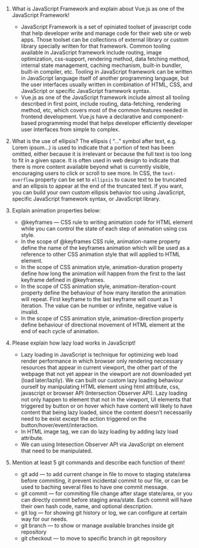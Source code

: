 1. What is JavaScript Framework and explain about Vue.js as one of the JavaScript Framework!

   - JavaScript Framework is a set of opiniated toolset of javascript code that help developer write and manage code for their web site or web apps. Those toolset can be collections of external library or custom library specially written for that framework. Common tooling available in JavaScript framework include routing, image optimization, css-support, rendering method, data fetching method, internal state management, caching mechanism, built-in bundler, built-in compiler, etc. Tooling in JavaScript framework can be written in JavaScript language itself of another programming language, but the user interfaces usually written in combination of HTML, CSS, and JavaScript or specific JavaScript framework syntax.
   - Vue.js as one of the JavaScript framework include almost all tooling described in first point, include routing, data-fetching, rendering method, etc, which covers most of the common features needed in frontend development. Vue.js have a declarative and component-based programming model that helps developer efficiently developer user interfaces from simple to complex.

2. What is the use of ellipsis?
   The ellipsis ( “…” symbol after text, e.g. Lorem ipsum…) is used to indicate that a portion of text has been omitted, either because it is irrelevant or because the full text is too long to fit in a given space. It is often used in web design to indicate that there is more content available beyond what is currently visible, encouraging users to click or scroll to see more. In CSS, the `text-overflow` property can be set to `ellipsis` to cause text to be truncated and an ellipsis to appear at the end of the truncated text. If you want, you can build your own custom ellipsis behavior too using JavaScript, specific JavaScript framework syntax, or JavaScript library.

3. Explain animation properties below:

   - @keyframes — CSS rule to writing animation code for HTML element while you can control the state of each step of animation using css style.
   - In the scope of @keyframes CSS rule, animation-name property define the name of the keyframes animation which will be used as a reference to other CSS animation style that will applied to HTML element.
   - In the scope of CSS animation style, animation-duration property define how long the animation will happen from the first to the last keyframe defined in @keyframes.
   - In the scope of CSS animation style, animation-iteration-count property define the behaviour of how many iteration the animation will repeat. First keyframe to the last keyframe will count as 1 iteration. The value can be number or infinite, negative value is invalid.
   - In the scope of CSS animation style, animation-direction property define behaviour of directional movement of HTML element at the end of each cycle of animation.

4. Please explain how lazy load works in JavaScript!

   - Lazy loading in JavaScript is technique for optimizing web load render performance in which browser only rendering neccessary resources that appear in current viewport, the other part of the webpage that not yet appear in the viewport are not downloaded yet (load later/lazily). We can built our custom lazy loading behaviour ourself by manipulating HTML element using html attribute, css, javascript or browser API (Intersection Observer API). Lazy loading not only happen to element that not in the viewport, UI elements that triggered by button or on hover which have content will likely to have content that being lazy loaded, since the content doesn’t necessarily need to be exist except the action triggered on the button/hover/event/interaction.
   - In HTML image tag, we can do lazy loading by adding lazy load attribute.
   - We can using Intesection Observer API via JavaScript on element that need to be manipulated.

5. Mention at least 5 git commands and describe each function of them!
   - git add — to add current change in file to move to staging state/area before commiting, it prevent incidental commit to our file, or can be used to baching several files to have one commit message.
   - git commit — for commiting file change after stage state/area, or you can directly commit before staging area/state. Each commit will have their own hash code, name, and optional description.
   - git log — for showing git history or log, we can configure at certain way for our needs.
   - git branch — to show or manage available branches inside git repository
   - git checkout — to move to specific branch in git repository
